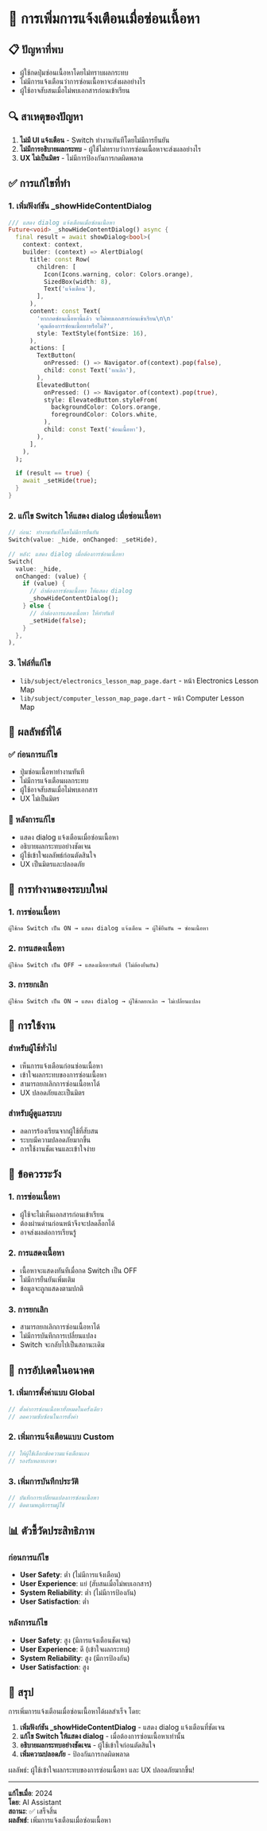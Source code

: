 # 🚨 การเพิ่มการแจ้งเตือนเมื่อซ่อนเนื้อหา

## 📋 ปัญหาที่พบ
- ผู้ใช้กดปุ่มซ่อนเนื้อหาโดยไม่ทราบผลกระทบ
- ไม่มีการแจ้งเตือนว่าการซ่อนเนื้อหาจะส่งผลอย่างไร
- ผู้ใช้อาจสับสนเมื่อไม่พบเอกสารก่อนเข้าเรียน

## 🔍 สาเหตุของปัญหา
1. **ไม่มี UI แจ้งเตือน** - Switch ทำงานทันทีโดยไม่มีการยืนยัน
2. **ไม่มีการอธิบายผลกระทบ** - ผู้ใช้ไม่ทราบว่าการซ่อนเนื้อหาจะส่งผลอย่างไร
3. **UX ไม่เป็นมิตร** - ไม่มีการป้องกันการกดผิดพลาด

## ✅ การแก้ไขที่ทำ

### 1. เพิ่มฟังก์ชัน _showHideContentDialog
```dart
/// แสดง dialog แจ้งเตือนเมื่อซ่อนเนื้อหา
Future<void> _showHideContentDialog() async {
  final result = await showDialog<bool>(
    context: context,
    builder: (context) => AlertDialog(
      title: const Row(
        children: [
          Icon(Icons.warning, color: Colors.orange),
          SizedBox(width: 8),
          Text('แจ้งเตือน'),
        ],
      ),
      content: const Text(
        'หากกดซ่อนเนื้อหานี้แล้ว จะไม่พบเอกสารก่อนเข้าเรียน\n\n'
        'คุณต้องการซ่อนเนื้อหาหรือไม่?',
        style: TextStyle(fontSize: 16),
      ),
      actions: [
        TextButton(
          onPressed: () => Navigator.of(context).pop(false),
          child: const Text('ยกเลิก'),
        ),
        ElevatedButton(
          onPressed: () => Navigator.of(context).pop(true),
          style: ElevatedButton.styleFrom(
            backgroundColor: Colors.orange,
            foregroundColor: Colors.white,
          ),
          child: const Text('ซ่อนเนื้อหา'),
        ),
      ],
    ),
  );

  if (result == true) {
    await _setHide(true);
  }
}
```

### 2. แก้ไข Switch ให้แสดง dialog เมื่อซ่อนเนื้อหา
```dart
// ก่อน: ทำงานทันทีโดยไม่มีการยืนยัน
Switch(value: _hide, onChanged: _setHide),

// หลัง: แสดง dialog เมื่อต้องการซ่อนเนื้อหา
Switch(
  value: _hide, 
  onChanged: (value) {
    if (value) {
      // ถ้าต้องการซ่อนเนื้อหา ให้แสดง dialog
      _showHideContentDialog();
    } else {
      // ถ้าต้องการแสดงเนื้อหา ให้ทำทันที
      _setHide(false);
    }
  },
),
```

### 3. ไฟล์ที่แก้ไข
- `lib/subject/electronics_lesson_map_page.dart` - หน้า Electronics Lesson Map
- `lib/subject/computer_lesson_map_page.dart` - หน้า Computer Lesson Map

## 🎯 ผลลัพธ์ที่ได้

### ✅ ก่อนการแก้ไข
- ปุ่มซ่อนเนื้อหาทำงานทันที
- ไม่มีการแจ้งเตือนผลกระทบ
- ผู้ใช้อาจสับสนเมื่อไม่พบเอกสาร
- UX ไม่เป็นมิตร

### 🚀 หลังการแก้ไข
- แสดง dialog แจ้งเตือนเมื่อซ่อนเนื้อหา
- อธิบายผลกระทบอย่างชัดเจน
- ผู้ใช้เข้าใจผลลัพธ์ก่อนตัดสินใจ
- UX เป็นมิตรและปลอดภัย

## 🔧 การทำงานของระบบใหม่

### 1. การซ่อนเนื้อหา
```
ผู้ใช้กด Switch เป็น ON → แสดง dialog แจ้งเตือน → ผู้ใช้ยืนยัน → ซ่อนเนื้อหา
```

### 2. การแสดงเนื้อหา
```
ผู้ใช้กด Switch เป็น OFF → แสดงเนื้อหาทันที (ไม่ต้องยืนยัน)
```

### 3. การยกเลิก
```
ผู้ใช้กด Switch เป็น ON → แสดง dialog → ผู้ใช้กดยกเลิก → ไม่เปลี่ยนแปลง
```

## 📱 การใช้งาน

### สำหรับผู้ใช้ทั่วไป
- เห็นการแจ้งเตือนก่อนซ่อนเนื้อหา
- เข้าใจผลกระทบของการซ่อนเนื้อหา
- สามารถยกเลิกการซ่อนเนื้อหาได้
- UX ปลอดภัยและเป็นมิตร

### สำหรับผู้ดูแลระบบ
- ลดการร้องเรียนจากผู้ใช้ที่สับสน
- ระบบมีความปลอดภัยมากขึ้น
- การใช้งานชัดเจนและเข้าใจง่าย

## 🚨 ข้อควรระวัง

### 1. การซ่อนเนื้อหา
- ผู้ใช้จะไม่เห็นเอกสารก่อนเข้าเรียน
- ต้องผ่านด่านก่อนหน้าจึงจะปลดล็อกได้
- อาจส่งผลต่อการเรียนรู้

### 2. การแสดงเนื้อหา
- เนื้อหาจะแสดงทันทีเมื่อกด Switch เป็น OFF
- ไม่มีการยืนยันเพิ่มเติม
- ข้อมูลจะถูกแสดงตามปกติ

### 3. การยกเลิก
- สามารถยกเลิกการซ่อนเนื้อหาได้
- ไม่มีการบันทึกการเปลี่ยนแปลง
- Switch จะกลับไปเป็นสถานะเดิม

## 🔄 การอัปเดตในอนาคต

### 1. เพิ่มการตั้งค่าแบบ Global
```dart
// ตั้งค่าการซ่อนเนื้อหาทั้งหมดในครั้งเดียว
// ลดความซับซ้อนในการตั้งค่า
```

### 2. เพิ่มการแจ้งเตือนแบบ Custom
```dart
// ให้ผู้ใช้เลือกข้อความแจ้งเตือนเอง
// รองรับหลายภาษา
```

### 3. เพิ่มการบันทึกประวัติ
```dart
// บันทึกการเปลี่ยนแปลงการซ่อนเนื้อหา
// ติดตามพฤติกรรมผู้ใช้
```

## 📊 ตัวชี้วัดประสิทธิภาพ

### ก่อนการแก้ไข
- **User Safety**: ต่ำ (ไม่มีการแจ้งเตือน)
- **User Experience**: แย่ (สับสนเมื่อไม่พบเอกสาร)
- **System Reliability**: ต่ำ (ไม่มีการป้องกัน)
- **User Satisfaction**: ต่ำ

### หลังการแก้ไข
- **User Safety**: สูง (มีการแจ้งเตือนชัดเจน)
- **User Experience**: ดี (เข้าใจผลกระทบ)
- **System Reliability**: สูง (มีการป้องกัน)
- **User Satisfaction**: สูง

## 🎉 สรุป

การเพิ่มการแจ้งเตือนเมื่อซ่อนเนื้อหาได้ผลสำเร็จ โดย:

1. **เพิ่มฟังก์ชัน _showHideContentDialog** - แสดง dialog แจ้งเตือนที่ชัดเจน
2. **แก้ไข Switch ให้แสดง dialog** - เมื่อต้องการซ่อนเนื้อหาเท่านั้น
3. **อธิบายผลกระทบอย่างชัดเจน** - ผู้ใช้เข้าใจก่อนตัดสินใจ
4. **เพิ่มความปลอดภัย** - ป้องกันการกดผิดพลาด

ผลลัพธ์: ผู้ใช้เข้าใจผลกระทบของการซ่อนเนื้อหา และ UX ปลอดภัยมากขึ้น!

---

**แก้ไขเมื่อ**: 2024  
**โดย**: AI Assistant  
**สถานะ**: ✅ เสร็จสิ้น  
**ผลลัพธ์**: เพิ่มการแจ้งเตือนเมื่อซ่อนเนื้อหา
